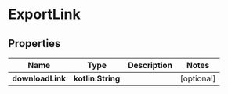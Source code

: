 
# ExportLink

## Properties
Name | Type | Description | Notes
------------ | ------------- | ------------- | -------------
**downloadLink** | **kotlin.String** |  |  [optional]



